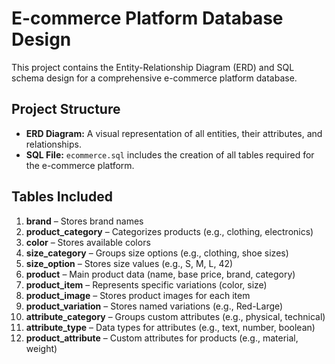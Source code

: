# E-commerce Platform Database Design

This project contains the Entity-Relationship Diagram (ERD) and SQL schema design for a comprehensive e-commerce platform database.

## Project Structure

- **ERD Diagram:** A visual representation of all entities, their attributes, and relationships.
- **SQL File:** `ecommerce.sql` includes the creation of all tables required for the e-commerce platform.

## Tables Included

1. **brand** – Stores brand names
2. **product_category** – Categorizes products (e.g., clothing, electronics)
3. **color** – Stores available colors
4. **size_category** – Groups size options (e.g., clothing, shoe sizes)
5. **size_option** – Stores size values (e.g., S, M, L, 42)
6. **product** – Main product data (name, base price, brand, category)
7. **product_item** – Represents specific variations (color, size)
8. **product_image** – Stores product images for each item
9. **product_variation** – Stores named variations (e.g., Red-Large)
10. **attribute_category** – Groups custom attributes (e.g., physical, technical)
11. **attribute_type** – Data types for attributes (e.g., text, number, boolean)
12. **product_attribute** – Custom attributes for products (e.g., material, weight)
